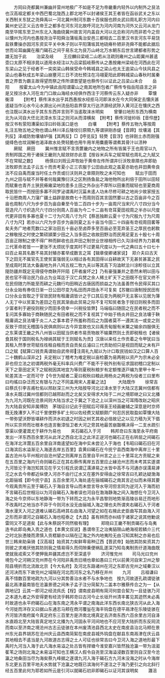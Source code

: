 <!-- { "loadSidebar": true } -->
　　方囘曰尧都冀州兼幽并营州地极广不如是不足为帝畿重内轻外以内制外之艮法也汉高祖定都关中西巴蜀北陇西上郡北地不以封诸侯王其王者皆在函谷武关之东以关西制关东犹之尧舜禹以一河北冀州制河东数十百侯服也顾炎武曰周礼职方河内曰冀州史记正义云古帝王之都多在河东河北故呼河北为河内河南为河外又云河从龙门南至华隂东至卫州东北入海曲绕冀州故言河内盖自大河以北总称河内而非若今之但以懐州为河内也愚按尧治平阳舜治蒲坂禹治安邑三都相去二百里汉书言河东平易饶盐铁曹操亦因河东资实平关中朱子则以平阳蒲坂其地硗瘠朴陋非尧舜不能都此据后世而论耳幽冀在雁门碣石之间于易东北为艮万山峙北万水朝东后世言建都者形势之雄无加于此
　　治梁及岐
　　王应麟曰梁岐二山若从注疏则雍州之山距冀州甚逺壶口太原不相涉晁以道用水经注以为吕梁狐岐蔡传从之愚按雍州梁岐在河西此在河东梁山之见于经者不一奕奕梁山韩侯受命今韩城县之梁山也太王逾梁山今扶风县之梁山也春秋成五年梁山崩壅河三日不流杜预注在冯翊夏阳此即韩城梁山春秋时属秦晋之界晋为霸主故得望而祭之传所谓晋望是也蔡传引以证此之吕梁山未合
　　岳阳
　　按霍太山今为中镇此岳阳谓霍山之南其地所包者广蔡传专指岳阳县言之非是又按汾水入河在龙门口故山海经水经俱作西注于河蔡传云东入疑亦非
　　覃懐　衡漳
　　【附考】蔡传涞水出乎其西愚按水经拒马河即涞水在今大同保定去懐庆甚逺疑当作沁水今沁水源出沁州流岳阳县界穿太行达济源经武陟入黄河正在懐庆之西也注既以淇水出乎其东东西并言则不当逺取涞水明矣
　　曾肇曰地形东西为横南北为从河自大伾北流漳水东注之则河从而漳横矣　【附考】蔡传河徙砱砾【音伶歴】按汉书有荥阳漕渠如淳曰砱砾溪口是也
　　白壤
　　【附考】蔡传五物九等按周礼注五物五地之物也谓山林川泽丘陵坟衍原隰九等谓骍刚赤缇【音蹄】坟壤渴【其列反】泽咸防勃壤埴垆强【其两反】□【呼览反】轻爂【音浮】也骍刚土赤而刚强缇绛色也坟润解也渴泽故水处爂轻脆也用牛用羊用麋鹿等谓煮其骨汁以渍种
　　厥赋　厥田
　　冀州惟言赋不言贡篚畿内之地物之所有皆属于王也周官以九贡制邦国之用于诸侯王畿则九赋敛财亦此意【按谷米兵车之赋常赋也周礼之九赋又不在常赋之数】
　　杨慎曰刘贶云井牧始于黄帝左传所谓井衍沃牧臯隰也井即助法牧即贡法孟子云五十而贡考夏小正三农服于公田由此观之虽夏亦助也井田黄帝良法不应自禹而废当时任土作贡或衍沃则井之臯隰则牧之未可知也
　　赋出于田而九州之田与赋不并等者何哉冀豫衍沃之区荆扬鱼盐之海他物所出利倍于田所以田轻而赋重也青齐土狭民瘠雍梁地险患多土田之外杂出不厚所以田重而赋轻也至夏商周取民皆什一而授田多寡不同罗泌谓禹时沉菑未逺人功未尽修可耕之地尚少故家授五十沿厯商周人力寖广疆土益辟是故商七十而周则百其言固然要以古之百亩非今之百亩也周制六尺为步步百为亩自秦至今皆二百四十步为一亩周尺当宋尺八寸四分当今营造尺八寸织造尺六寸四分则周人百亩为今二十二亩有竒耳夏田视周之半亦以尺度代更非田有多寡也夏十二寸为尺周八寸为尺【蔡邕独断云夏十寸为尺殷九寸为尺周八寸为尺】若亦以六尺为步百步为亩则夏之五十亩当今田二十四亩有竒视周田畧等矣夫务广地者荒数口之家治田五十亩必至卤莽多至百亩必至芜弃圣王之厚民也躬敎之稼敬授之时使之繁硕頴栗少田之入当多田之收故田野治而民用足夏五十殷七十周百亩正限制之使不得广种而鲜收也且井田之制世业世禄相传已久沟涂经界为力甚难三代革命若皆一一更张不太烦扰乎度其时不过更易尺度以为一代之典曰五十曰七十曰百止易其名数不易其封殖亦畧举成数言之耳【辑章俊卿诸家说】　郑介夫曰古天下之田无不属官先王使贫富强弱无以相过各有其田得以自耕故天下无甚贫甚富之民至成周时其法大备画地为井八鸠五规二牧九夫以等其高下沟洫畎浍川涂畛径以立其隄防疆井既定无得侵夺商鞅开阡陌【开者废坏之】乃有豪强兼并之患然未明以田与民也官不得治民乃自占为业耳迄于汉亡兵燹之余人稀土旷天下之田既不在官又终不在民但随力所能至而耕之元魏行均田稍近古唐因而损益之为法虽善然令民得买其口分永业始有券信日渐一日公田尽变为私田而井田永不可复矣【苏辙曰唐制授民田有口分永业皆取之于官敛民财有租庸调皆计之于口其后变为两税戸无主客以见居为簿人无丁中以贫富为差田之在民其渐由此贸易之际不复可知贫者急于授旧则税多而田少富者利于避役则税少而田多侥幸一兴税役皆弊】马端临曰随田之在民者税之而不复问其多寡始于商鞅随民之有田者税之而不复视其丁中始于杨炎井田之良法壊于鞅租庸调之艮法壊于炎二人之事本君子所羞称而后之为国者莫不一遵其法一或变之则反致于烦扰无稽国与民俱病则以古今异宜故也又曰禹贡甸服有米粟之输余四服俱无之东莱谓王畿之外八州皆以田赋当供者市易贡物故不输粟然则土贡即税租也【诸侯食其税于国则税名为禄纳其赋于王则赋名为贡】汉唐以来任土作贡着之令甲犹曰当其租入然季世苛赋徃徃租自租而贡自贡矣丘濬曰三代贡助彻只是视田而赋之未有戸口之赋【赋算口钱贡禹谓始自武帝郑注周礼九赋以为计口取民钱如汉之口算人百二十魏鹤山深非之】夫定税以丁稽考为难定税以亩检覈为易两税以资产为宗未必全非也但立法之初谓两税外毫无科率兵兴费广不能不于税外别有征求国初稽口定制以天下之垦田定天下之赋税因其地宜为等则夏税秋粮岁有定额惟逐戸编为里甲十年一轮差其法一定而可守【今世为赋者二夏曰税秋曰粮此用杨炎之两税为役者三曰里布曰均徭曰杂泛而又有银与力之不同盖用宋人差雇之法】
　　大陆既作
　　徐常吉曰蔡氏引李吉甫杜佑以邢赵深三州为大陆按导河北过洚水至于大陆汉志冀州信都有洚水夫既过冀州信都则已越邢赵而之北矣又安得求大陆于二州之境耶继之曰又北播为九河九河既在沧景间则大陆当求之于冀之下沧之上以深州当之可耳隋改赵之昭庆为大陆县安知非属傅防　茅瑞征曰记此于田赋后可得圣王经画畿辅之深意是时京师既无挽漕岁入不过千里使野多旷土何以佐经费又赋额颇广何忍厉民取盈如覃懐大陆一带弥望沃野皆堪耕作而洪水初退之时因之树艺其收必倍故记之以见力穑为天下倡所以实京师而壮根本也连言衡漳恒卫者大河之旁其地最苦崩齧横决得一二支水疏引穿渠以便灌溉尤于耕作为易也
　　夹石碣石入于河
　　韩邦竒曰东海至永平府南发出一洋东西百余里河从此洋之西自北注之此洋正逆河也碣石正在右转屈之间碣石在海洋北洋濶五百余里自洋南逺望如在海中实未尝沦入于海也【韦昭曰碣石旧在河口海滨后水溢渐沦入海遂去岸五百里】袁黄曰碣石在今抚宁县西南海中离岸三十里盖古沧州与平州相对自沧州望之则离岸五百里自平州言之止三十里耳北方贡赋之来在五百里之海内行舟则碣石正在其右蔡传离岸五百里应止縁沧州志而未考其实遂谓九河皆沦于海岂知其见在乎又引程氏说谓辽濡滹易之水皆中高不与河通亦误濡易滹沱之水去今帝都近纵使入河亦不由行辽水又在塞外安得由之徐常吉曰孔颖达疑渤海北距骊城【即今抚宁县】五百余里河入海处逺在骊城碣石之南其言近似而未得其要今观禹贡所云至于碣石入于海自言导山而未尝言导水导河但言同为逆河入于海而初不言碣石后世相沿以为河自碣石入海者误也河自在渤海静海之间入海想在今卫河入海之处今京师以东地静海一带为下转而之北为永平昌黎则地势渐高陵谷易迁而地形不改禹时之地当亦不异于今则河水没无由骊城入海之理也夫所谓夹右碣石入于河者海水漫天入河之道难认碣石高峙其右由海入河望之如在右掖此史臣曲写其由海入河之形而非谓河之自碣石入海也程泰之【大昌】虽有辨而亦纠结于诸家之说其他勦说雷同又不足道矣【此与朱蔡説不同然极有理】
　　郑晓曰王畿不制贡碣石与岛夷连书此即岛夷入贡之道也【本黄文叔说】愚谓帝王之治夷貊限山絶海视若鳞介三代之时北狄慿陵而肃慎入贡楛砮亦以隔在辽海之外内地夷险无由习知其制之亦易也后世三韩来助枭骑【汉高祖】始资其力矣鲜卑易种辽西【晋武帝】始弛其防矣资其力则彼之求难厌弛其防则我之情易得久而伺隙乗便祸乱遂深乃知岛夷制贡纡道海曲既使就我戎索又不使狎我井疆其虑岂不至深逺乎
　　济河惟兖州
　　司马光曰兖州境包今之河朔汉兖州界在今河阳非禹贡旧境也章如愚曰三代以前黄河自宋卫州之黎阳县境折而北流故北京【今大名府】及河北东路诸州在河之东即古兖州之域秦汉以还河决而东下故兖州之域隔在河北而河东之名乃移在并州
　　九河
　　吕祖谦曰禹不惜数百里地疏为九河以分其势善治水者不与水争地也　按九河故道孔疏谓徒骇最北鬲津最南皆在沧瀛景德之间朱子孟子注分简絜为二盖本尔雅蔡传合之为一【从舆地记】云其一即河之经流呉氏【桯】谓南皮县明有简河何尝合絜为一且徒骇乃河之本道九者之外安得更有经流乎韩邦竒曰古河今止长垣开州清丰畧见其迹然未必禹时故道也永平府碣石山在海东南之湾永平谓之南海此洋东西长南北狭古河从此入海今河徙而洋存又曰据山东通志马颊在商河覆釡在海丰钩盘在德平鬲津在乐陵徒骇在齐河皆济南府属今真定府东三百里方是济南北境真定去济南东西六百余里古河自洚水直趋北至大陆皆真定地又北播为九河固永平河间地也不应河至大陆折而东反囘流而南以至济南之境沧州古志云徒骇在本州废清池县西北太史在南皮县治北马颊在景州东光县界胡苏在沧州庆云县西南简絜在南皮县城外钩盘在献县东南鬲津在庆云县其地相去不逺当是九河故道古志得之土人可征也徐常吉曰今卫河入海之道地形最下禹时九河当入海于此凡海水易溢之处古皆有捍塘今淮安嘉兴皆然独沧瀛一带为沮洳萑苇之场则北海之未易溢可知也王横汉人假令自尧至汉海溢浸数百里则自汉至今沧瀛之地桑田当尽为海矣蔡九峰据之遂谓九河入海于碣石方九河未没海之时从今海岸东北更五百里平地夫水势就下沧瀛之地既已滨海何不遂注之于海乃更引之向北斜行经五百里此何为耶若如所云是引河以就碣石初非即碣石以证河其误明矣
　　灉沮
